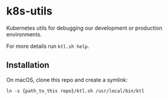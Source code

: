 # k8s-utils

Kubernetes utils for debugging our development or production environments.

For more details run `ktl.sh help`.

## Installation

On macOS, clone this repo and create a symlink:

`ln -s {path_to_this repo}/ktl.sh /usr/local/bin/ktl`
